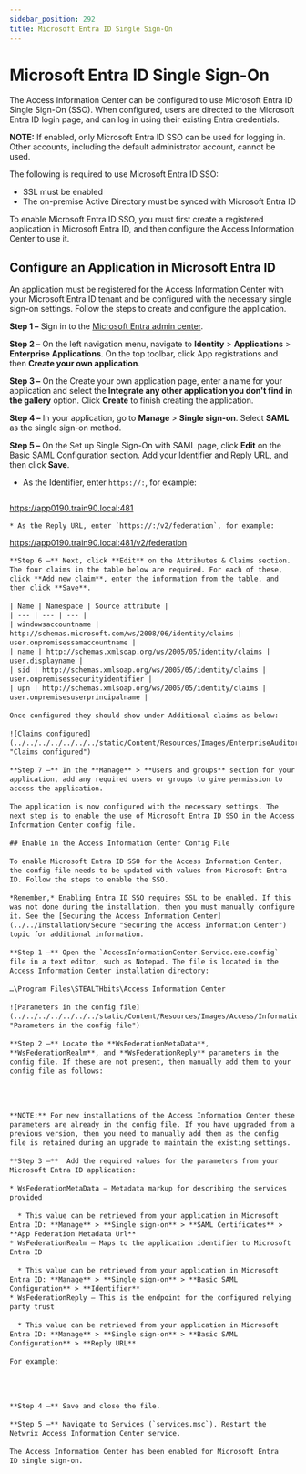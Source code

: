```yaml
---
sidebar_position: 292
title: Microsoft Entra ID Single Sign-On
---
```


# Microsoft Entra ID Single Sign-On

The Access Information Center can be configured to use Microsoft Entra ID Single Sign-On (SSO). When configured, users are directed to the Microsoft Entra ID login page, and can log in using their existing Entra credentials.

**NOTE:** If enabled, only Microsoft Entra ID SSO can be used for logging in. Other accounts, including the default administrator account, cannot be used.

The following is required to use Microsoft Entra ID SSO:

* SSL must be enabled
* The on-premise Active Directory must be synced with Microsoft Entra ID

To enable Microsoft Entra ID SSO, you must first create a registered application in Microsoft Entra ID, and then configure the Access Information Center to use it.

## Configure an Application in Microsoft Entra ID

An application must be registered for the Access Information Center with your Microsoft Entra ID tenant and be configured with the necessary single sign-on settings. Follow the steps to create and configure the application.

**Step 1 –** Sign in to the [Microsoft Entra admin center](https://entra.microsoft.com/ "Microsoft Entra admin center").

**Step 2 –** On the left navigation menu, navigate to **Identity** > **Applications** > **Enterprise Applications**. On the top toolbar, click App registrations and then **Create your own application**.

**Step 3 –** On the Create your own application page, enter a name for your application and select the **Integrate any other application you don't find in the gallery** option. Click **Create** to finish creating the application.

**Step 4 –** In your application, go to **Manage** > **Single sign-on**. Select **SAML** as the single sign-on method.

**Step 5 –** On the Set up Single Sign-On with SAML page, click **Edit** on the Basic SAML Configuration section. Add your Identifier and Reply URL, and then click **Save**.

* As the Identifier, enter `https://:`, for example:

  ```
https://app0190.train90.local:481
  ```
* As the Reply URL, enter `https://:/v2/federation`, for example:

  ```
https://app0190.train90.local:481/v2/federation
  ```
**Step 6 –** Next, click **Edit** on the Attributes & Claims section. The four claims in the table below are required. For each of these, click **Add new claim**, enter the information from the table, and then click **Save**.

| Name | Namespace | Source attribute |
| --- | --- | --- |
| windowsaccountname | http://schemas.microsoft.com/ws/2008/06/identity/claims | user.onpremisessamaccountname |
| name | http://schemas.xmlsoap.org/ws/2005/05/identity/claims | user.displayname |
| sid | http://schemas.xmlsoap.org/ws/2005/05/identity/claims | user.onpremisessecurityidentifier |
| upn | http://schemas.xmlsoap.org/ws/2005/05/identity/claims | user.onpremisesuserprincipalname |

Once configured they should show under Additional claims as below:

![Claims configured](../../../../../../../static/Content/Resources/Images/EnterpriseAuditor/Install/SSO/EntraIDSSOClaims.png "Claims configured")

**Step 7 –** In the **Manage** > **Users and groups** section for your application, add any required users or groups to give permission to access the application.

The application is now configured with the necessary settings. The next step is to enable the use of Microsoft Entra ID SSO in the Access Information Center config file.

## Enable in the Access Information Center Config File

To enable Microsoft Entra ID SSO for the Access Information Center, the config file needs to be updated with values from Microsoft Entra ID. Follow the steps to enable the SSO.

*Remember,* Enabling Entra ID SSO requires SSL to be enabled. If this was not done during the installation, then you must manually configure it. See the [Securing the Access Information Center](../../Installation/Secure "Securing the Access Information Center") topic for additional information.

**Step 1 –** Open the `AccessInformationCenter.Service.exe.config` file in a text editor, such as Notepad. The file is located in the Access Information Center installation directory:

…\Program Files\STEALTHbits\Access Information Center

![Parameters in the config file](../../../../../../../static/Content/Resources/Images/Access/InformationCenter/Admin/AdditionalConfig/ConfigFileEntraSSO.png "Parameters in the config file")

**Step 2 –** Locate the **WsFederationMetaData**, **WsFederationRealm**, and **WsFederationReply** parameters in the config file. If these are not present, then manually add them to your config file as follows:

```
  
      
    
```
**NOTE:** For new installations of the Access Information Center these parameters are already in the config file. If you have upgraded from a previous version, then you need to manually add them as the config file is retained during an upgrade to maintain the existing settings.

**Step 3 –**  Add the required values for the parameters from your Microsoft Entra ID application:

* WsFederationMetaData – Metadata markup for describing the services provided

  * This value can be retrieved from your application in Microsoft Entra ID: **Manage** > **Single sign-on** > **SAML Certificates** > **App Federation Metadata Url**
* WsFederationRealm – Maps to the application identifier to Microsoft Entra ID

  * This value can be retrieved from your application in Microsoft Entra ID: **Manage** > **Single sign-on** > **Basic SAML Configuration** > **Identifier**
* WsFederationReply – This is the endpoint for the configured relying party trust

  * This value can be retrieved from your application in Microsoft Entra ID: **Manage** > **Single sign-on** > **Basic SAML Configuration** > **Reply URL**

For example:

```
  
      
    
```
**Step 4 –** Save and close the file.

**Step 5 –** Navigate to Services (`services.msc`). Restart the Netwrix Access Information Center service.

The Access Information Center has been enabled for Microsoft Entra ID single sign-on.